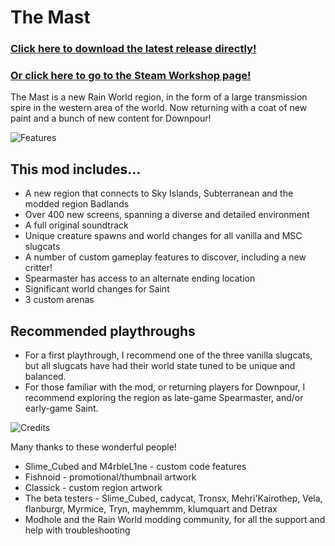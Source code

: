 # The Mast

### [Click here to download the latest release directly!](https://github.com/snoodledev/themast/releases/latest)
### [Or click here to go to the Steam Workshop page!](https://steamcommunity.com/sharedfiles/filedetails/?id=3034151966)

The Mast is a new Rain World region, in the form of a large transmission spire in the western area of the world. Now returning with a coat of new paint and a bunch of new content for Downpour!




![Features](https://imgur.com/gnr41IC.png)
## This mod includes...
- A new region that connects to Sky Islands, Subterranean and the modded region Badlands
- Over 400 new screens, spanning a diverse and detailed environment
- A full original soundtrack
- Unique creature spawns and world changes for all vanilla and MSC slugcats
- A number of custom gameplay features to discover, including a new critter!
- Spearmaster has access to an alternate ending location
- Significant world changes for Saint
- 3 custom arenas

## Recommended playthroughs
- For a first playthrough, I recommend one of the three vanilla slugcats, but all slugcats have had their world state tuned to be unique and balanced.
- For those familiar with the mod, or returning players for Downpour, I recommend exploring the region as late-game Spearmaster, and/or early-game Saint.



![Credits](https://imgur.com/nOb5UkQ.png)

Many thanks to these wonderful people!
- Slime_Cubed and M4rbleL1ne - custom code features
- Fishnoid - promotional/thumbnail artwork
- Classick - custom region artwork
- The beta testers - Slime_Cubed, cadycat, Tronsx, Mehri'Kairothep, Vela, flanburgr, Myrmice, Tryn, mayhemmm, klumquart and Detrax
- Modhole and the Rain World modding community, for all the support and help with troubleshooting

